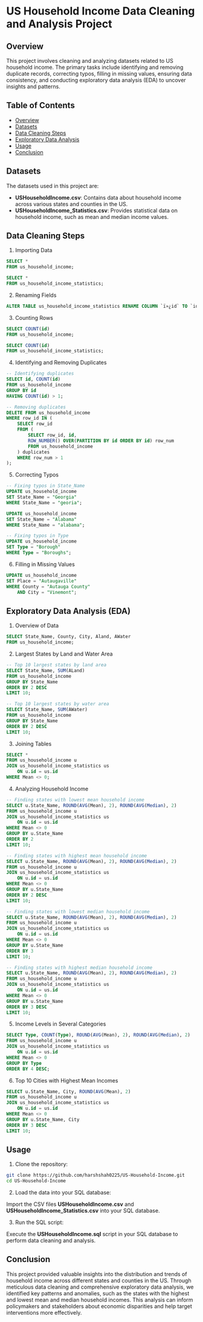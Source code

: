 # US Household Income Data Cleaning and Analysis Project

## Overview

This project involves cleaning and analyzing datasets related to US household income. The primary tasks include identifying and removing duplicate records, correcting typos, filling in missing values, ensuring data consistency, and conducting exploratory data analysis (EDA) to uncover insights and patterns.

## Table of Contents

- [Overview](https://github.com/harshshah0225/US-Household-Income/edit/main/README.md#overview)
- [Datasets](https://github.com/harshshah0225/US-Household-Income/edit/main/README.md#datasets)
- [Data Cleaning Steps](https://github.com/harshshah0225/US-Household-Income/edit/main/README.md#data-cleaning-steps)
- [Exploratory Data Analysis](https://github.com/harshshah0225/US-Household-Income/edit/main/README.md#exploratory-data-analysis)
- [Usage](https://github.com/harshshah0225/US-Household-Income/edit/main/README.md#usage)
- [Conclusion](https://github.com/harshshah0225/US-Household-Income/edit/main/README.md#conclusion)

## Datasets

The datasets used in this project are:

- **USHouseholdIncome.csv**: Contains data about household income across various states and counties in the US.
- **USHouseholdIncome_Statistics.csv**: Provides statistical data on household income, such as mean and median income values.

## Data Cleaning Steps

1. Importing Data

```sql
SELECT *
FROM us_household_income;

SELECT *
FROM us_household_income_statistics;
```

2. Renaming Fields

```sql
ALTER TABLE us_household_income_statistics RENAME COLUMN `ï»¿id` TO `id`;
```

3. Counting Rows

```sql
SELECT COUNT(id)
FROM us_household_income;

SELECT COUNT(id)
FROM us_household_income_statistics;
```

4. Identifying and Removing Duplicates

```sql
-- Identifying duplicates
SELECT id, COUNT(id)
FROM us_household_income
GROUP BY id
HAVING COUNT(id) > 1;

-- Removing duplicates
DELETE FROM us_household_income
WHERE row_id IN (
    SELECT row_id
    FROM (
        SELECT row_id, id,
        ROW_NUMBER() OVER(PARTITION BY id ORDER BY id) row_num
        FROM us_household_income
    ) duplicates
    WHERE row_num > 1
);
```

5. Correcting Typos

```sql
-- Fixing typos in State_Name
UPDATE us_household_income
SET State_Name = "Georgia"
WHERE State_Name = "georia";

UPDATE us_household_income
SET State_Name = "Alabama"
WHERE State_Name = "alabama";

-- Fixing typos in Type
UPDATE us_household_income
SET Type = "Borough"
WHERE Type = "Boroughs";
```

6. Filling in Missing Values

```sql
UPDATE us_household_income
SET Place = "Autaugaville"
WHERE County = "Autauga County"
    AND City = "Vinemont";
```

## Exploratory Data Analysis (EDA)

1. Overview of Data

```sql
SELECT State_Name, County, City, Aland, AWater
FROM us_household_income;
```

2. Largest States by Land and Water Area

```sql
-- Top 10 largest states by land area
SELECT State_Name, SUM(ALand)
FROM us_household_income
GROUP BY State_Name
ORDER BY 2 DESC
LIMIT 10;

-- Top 10 largest states by water area
SELECT State_Name, SUM(AWater)
FROM us_household_income
GROUP BY State_Name
ORDER BY 2 DESC
LIMIT 10;
```

3. Joining Tables

```sql
SELECT *
FROM us_household_income u
JOIN us_household_income_statistics us
    ON u.id = us.id
WHERE Mean <> 0;
```

4. Analyzing Household Income

```sql
-- Finding states with lowest mean household income
SELECT u.State_Name, ROUND(AVG(Mean), 2), ROUND(AVG(Median), 2)
FROM us_household_income u
JOIN us_household_income_statistics us
    ON u.id = us.id
WHERE Mean <> 0
GROUP BY u.State_Name
ORDER BY 2 
LIMIT 10;

-- Finding states with highest mean household income
SELECT u.State_Name, ROUND(AVG(Mean), 2), ROUND(AVG(Median), 2)
FROM us_household_income u
JOIN us_household_income_statistics us
    ON u.id = us.id
WHERE Mean <> 0
GROUP BY u.State_Name
ORDER BY 2 DESC
LIMIT 10;

-- Finding states with lowest median household income
SELECT u.State_Name, ROUND(AVG(Mean), 2), ROUND(AVG(Median), 2)
FROM us_household_income u
JOIN us_household_income_statistics us
    ON u.id = us.id
WHERE Mean <> 0
GROUP BY u.State_Name
ORDER BY 3
LIMIT 10;

-- Finding states with highest median household income
SELECT u.State_Name, ROUND(AVG(Mean), 2), ROUND(AVG(Median), 2)
FROM us_household_income u
JOIN us_household_income_statistics us
    ON u.id = us.id
WHERE Mean <> 0
GROUP BY u.State_Name
ORDER BY 3 DESC
LIMIT 10;
```

5. Income Levels in Several Categories

```sql
SELECT Type, COUNT(Type), ROUND(AVG(Mean), 2), ROUND(AVG(Median), 2)
FROM us_household_income u 
JOIN us_household_income_statistics us
    ON u.id = us.id
WHERE Mean <> 0
GROUP BY Type
ORDER BY 4 DESC;
```

6. Top 10 Cities with Highest Mean Incomes

```sql
SELECT u.State_Name, City, ROUND(AVG(Mean), 2)
FROM us_household_income u 
JOIN us_household_income_statistics us
    ON u.id = us.id
WHERE Mean <> 0
GROUP BY u.State_Name, City
ORDER BY 3 DESC
LIMIT 10;
```

## Usage

1. Clone the repository:

```sh
git clone https://github.com/harshshah0225/US-Household-Income.git
cd US-Household-Income
```

2. Load the data into your SQL database:

Import the CSV files **USHouseholdIncome.csv** and **USHouseholdIncome_Statistics.csv** into your SQL database.

3. Run the SQL script:

Execute the **USHouseholdIncome.sql** script in your SQL database to perform data cleaning and analysis.

## Conclusion

This project provided valuable insights into the distribution and trends of household income across different states and counties in the US. Through meticulous data cleaning and comprehensive exploratory data analysis, we identified key patterns and anomalies, such as the states with the highest and lowest mean and median household incomes. This analysis can inform policymakers and stakeholders about economic disparities and help target interventions more effectively.
